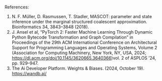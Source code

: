 References:

1.  N. F. Müller, D. Rasmussen, T. Stadler, MASCOT: parameter and state inference under the marginal structured coalescent approximation. Bioinformatics 34, 3843–3848 (2018).
2. J. Ansel et al, “PyTorch 2: Faster Machine Learning Through Dynamic Python Bytecode Transformation and Graph Compilation” in Proceedings of the 29th ACM International Conference on Architectural Support for Programming Languages and Operating Systems, Volume 2 (Association for Computing Machinery, New York, NY, USA, 2024; https://dl.acm.org/doi/10.1145/3620665.3640366)vol. 2 of ASPLOS ’24, pp. 929–947.
3. The Ai Developer Platform. Weights & Biases. (2024, October 19). https://wandb.ai/ 
